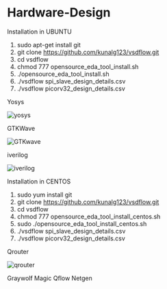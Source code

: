 # Hardware-Design

Installation in UBUNTU

1) sudo apt-get install git
2) git clone https://github.com/kunalg123/vsdflow.git
3) cd vsdflow
4) chmod 777 opensource_eda_tool_install.sh
5) ./opensource_eda_tool_install.sh 
6) ./vsdflow spi_slave_design_details.csv
7) ./vsdflow picorv32_design_details.csv


Yosys

![yosys](https://github.com/SRINETHIR/Hardware-Design/assets/141196086/e9448497-7562-479f-b50e-dd6982d35ef0) 


GTKWave

![GTKwave](https://github.com/SRINETHIR/Hardware-Design/assets/141196086/8808c5c5-11b5-448b-956a-29be9d0e0950)


iverilog

![iverilog](https://github.com/SRINETHIR/Hardware-Design/assets/141196086/5835b475-6784-426a-aefa-0f1f47c2b5b8)


Installation in CENTOS

1) sudo yum install git
2) git clone https://github.com/kunalg123/vsdflow.git
3) cd vsdflow
4) chmod 777 opensource_eda_tool_install_centos.sh
5) sudo ./opensource_eda_tool_install_centos.sh 
6) ./vsdflow spi_slave_design_details.csv
7) ./vsdflow picorv32_design_details.csv

Qrouter

![qrouter](https://github.com/SRINETHIR/Hardware-Design/assets/141196086/11a76ab0-a68e-49a5-9ca5-1e011171ad30)

Graywolf
Magic
Qflow
Netgen



